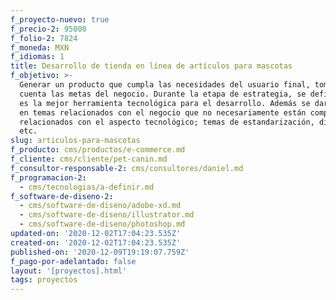 ```yaml
---
f_proyecto-nuevo: true
f_precio-2: 95000
f_folio-2: 7824
f_moneda: MXN
f_idiomas: 1
title: Desarrollo de tienda en línea de artículos para mascotas
f_objetivo: >-
  Generar un producto que cumpla las necesidades del usuario final, tomando en
  cuenta las metas del negocio. Durante la etapa de estrategia, se definirá cuál
  es la mejor herramienta tecnológica para el desarrollo. Además se dará insight
  en temas relacionados con el negocio que no necesariamente están completamente
  relacionados con el aspecto tecnológico; temas de estandarización, diseño,
  etc.
slug: articulos-para-mascotas
f_producto: cms/productos/e-commerce.md
f_cliente: cms/cliente/pet-canin.md
f_consultor-responsable-2: cms/consultores/daniel.md
f_programacion-2:
  - cms/tecnologias/a-definir.md
f_software-de-diseno-2:
  - cms/software-de-diseno/adobe-xd.md
  - cms/software-de-diseno/illustrator.md
  - cms/software-de-diseno/photoshop.md
updated-on: '2020-12-02T17:04:23.535Z'
created-on: '2020-12-02T17:04:23.535Z'
published-on: '2020-12-09T19:19:07.759Z'
f_pago-por-adelantado: false
layout: '[proyectos].html'
tags: proyectos
---
```



